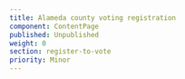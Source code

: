```yaml
---
title: Alameda county voting registration
component: ContentPage
published: Unpublished
weight: 0
section: register-to-vote
priority: Minor
---
```

